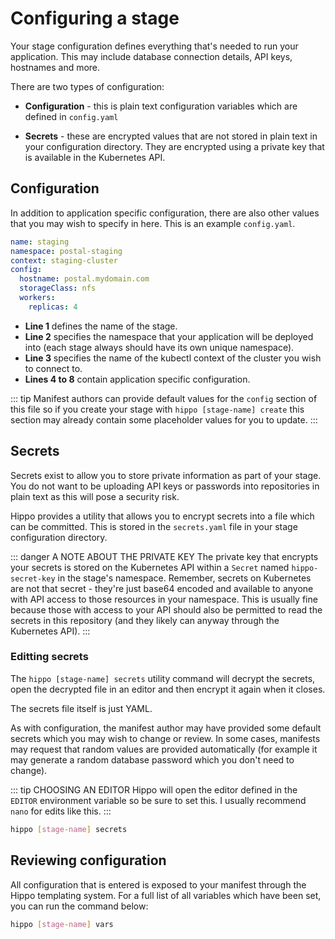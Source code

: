 # Configuring a stage

Your stage configuration defines everything that's needed to run your application. This may include database connection details, API keys, hostnames and more.

There are two types of configuration:

- **Configuration** - this is plain text configuration variables which are defined in `config.yaml`

- **Secrets** - these are encrypted values that are not stored in plain text in your configuration directory. They are encrypted using a private key that is available in the Kubernetes API.

## Configuration

In addition to application specific configuration, there are also other values that you may wish to specify in here. This is an example `config.yaml`.

```yaml
name: staging
namespace: postal-staging
context: staging-cluster
config:
  hostname: postal.mydomain.com
  storageClass: nfs
  workers:
    replicas: 4
```

- **Line 1** defines the name of the stage.
- **Line 2** specifies the namespace that your application will be deployed into (each stage always should have its own unique namespace).
- **Line 3** specifies the name of the kubectl context of the cluster you wish to connect to.
- **Lines 4 to 8** contain application specific configuration.

::: tip
Manifest authors can provide default values for the `config` section of this file so if you create your stage with `hippo [stage-name] create` this section may already contain some placeholder values for you to update.
:::

## Secrets

Secrets exist to allow you to store private information as part of your stage. You do not want to be uploading API keys or passwords into repositories in plain text as this will pose a security risk.

Hippo provides a utility that allows you to encrypt secrets into a file which can be committed. This is stored in the `secrets.yaml` file in your stage configuration directory.

::: danger A NOTE ABOUT THE PRIVATE KEY
The private key that encrypts your secrets is stored on the Kubernetes API within a `Secret` named `hippo-secret-key` in the stage's namespace. Remember, secrets on Kubernetes are not that secret - they're just base64 encoded and available to anyone with API access to those resources in your namespace. This is usually fine because those with access to your API should also be permitted to read the secrets in this repository (and they likely can anyway through the Kubernetes API).
:::

### Editting secrets

The `hippo [stage-name] secrets` utility command will decrypt the secrets, open the decrypted file in an editor and then encrypt it again when it closes.

The secrets file itself is just YAML.

As with configuration, the manifest author may have provided some default secrets which you may wish to change or review. In some cases, manifests may request that random values are provided automatically (for example it may generate a random database password which you don't need to change).

::: tip CHOOSING AN EDITOR
Hippo will open the editor defined in the `EDITOR` environment variable so be sure to set this. I usually recommend `nano` for edits like this.
:::

```bash
hippo [stage-name] secrets
```

## Reviewing configuration

All configuration that is entered is exposed to your manifest through the Hippo templating system. For a full list of all variables which have been set, you can run the command below:

```bash
hippo [stage-name] vars
```
